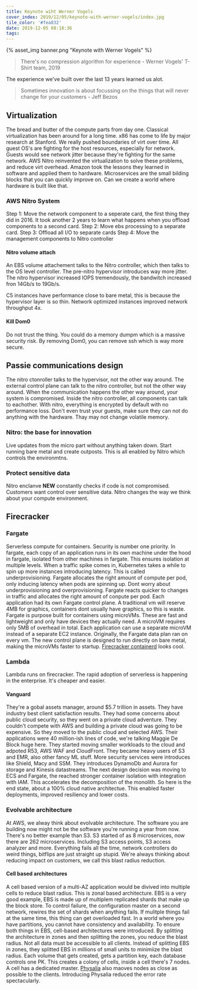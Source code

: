 ```yaml
---
title: Keynote wiht Werner Vogels
cover_index: 2019/12/05/keynote-with-werner-vogels/index.jpg
tile_color: '#fea832'
date: 2019-12-05 08:18:36
tags:
---
```

{% asset_img banner.png "Keynote with Werner Vogels" %}

> There's no compression algorithm for experience - Werner Vogels' T-Shirt team, 2019

The experience we've built over the last 13 years learned us alot.

> Sometimes innovation is about focussing on the things that will never change for your customers - Jeff Bezos

## Virtualization
The bread and butter of the compute parts from day one. Classical virtualization has been around for a long time. x86 has come to life by major research at Stanford. We really pushed boundaries of virt over time. All guest OS's are fighting for the host resources, especially for network. Guests would see network jitter because they're fighting for the same network. AWS Nitro reinvented the virtualization to solve these problems, and reduce virt overhead.  Amazon took the lessons they learned in software and applied them to hardware. 
Microservices are the small bilding blocks that you can quickly improve on. Can we create a world where hardware is built like that. 

### AWS Nitro System
Step 1: Move the network component to a seperate card, the first thing they did in 2016. It took another 2 years to learn what happens when you offload components to a second card.
Step 2: Move ebs processing to a separate card.
Step 3: Offload all I/O to separate cards
Step  4: Move the management components to Nitro controller

#### Nitro volume attach
An EBS volume attachement talks to the Nitro controller, which then talks to the OS level controller. The pre-nitro hypervisor introduces way more jitter. The nitro hypervisor increased IOPS tremendously, the bandwitch increased fron 14Gb/s to 19Gb/s. 

C5 instances have performance close to bare metal, this is because the hypervisor layer is so thin. Network optimized instances improved network throughput 4x. 

#### Kill Dom0
Do not trust the thing. You could do a memory dumpm which is a massive security risk. By removing Dom0, you can remove ssh which is way more secure. 

## Passie communications design
The nitro ctonroller talks to the hypervisor, not the other way around. The external control plane can talk to the nitro controller, but not the other way around. When the communication happens the other way around, your system is compromised. Inside the nitro controller, all components can talk to eachother. With nitro, everything is encrypted by default with no performance loss. Don't even trust your guests, make sure they can not do anything with the hardware. Thay may not change volatile memory. 

### Nitro: the base for innovation
Live updates from the micro part without anything taken down. Start running bare metal and create outposts. This is all enabled by Nitro which controls the environmtns. 

### Protect sensitive data
Nitro enclanve **NEW** constantly checks if code is not compromised. Customers want control over sensitive data. Nitro changes the way we think about your compute environment.

## Firecracker
### Fargate
Serverless compute for containers. Security is number one priority. In fargate, each copy of an application runs in its own machine under the hood in fargate, isolated from other machines in fargate. This ensures isolation at multiple levels. 
When a traffic spike comes in, Kubernetes takes a while to spin up more instances introducing latency. This is called underprovisioning. Fargate allocates the right amount of compute per pod, only inducing latency when pods are spinning up. Dont worry about underprovisioning and overprovisioning. Fargate reacts quicker to changes in traffic and allocates the right amount of conpute per pod. 
Each application had its own Fargate control plane. A traditional vm will reserve 4MB for graphics, containers dont usually have graphics, so this is waste. Fargate is purpose built for containers using microVMs. These are fast and lightweight and only have devices they actually need. A microVM requires only 5MB of overhead in total. Each application can use a separate microVM instead of a separate EC2 instance. Originally, the Fargate data plan ran on every vm. The new control plane is designed to run directly on bare metal, making the microVMs faster to startup. [Firecracker containerd](https://firecracker-microvm.github.io) looks cool. 

### Lambda
Lambda runs on firecracker. The rapid adoption of serverless is happening in the enterprise. It's cheaper and easier. 

#### Vanguard
They're a gobal assets manager, around $5.7 trillion in assets. They have industry best client satisfaction results. They had some concerns about public cloud security, so they went on a private cloud adventure. They couldn't compete with AWS and building a private cloud was going to be expensive. So they moved to the public cloud and selected AWS. Their applications were 40 million-ish lines of code, we're talking Maggie De Block huge here. They started moving smaller workloads to the cloud and adpoted R53, AWS WAF and CloudFront. They became heavy users of S3 and EMR, also other fancy ML stuff. More security services were introduces like Shield, Macy and SSM. They introduces DynamoDb and Aurora for storage and Kinesis datastreams. The next design decision was moving to ECS and Fargate, the reached stronger container isolation with integration with IAM. This accelerates the decomposition of the monolith. So here is the end state, about a 100% cloud native architectue. This enabled faster deployments, improved resiliency and lower costs. 

### Evolvable architecture
At AWS, we alway think about evolvable architecture. The software you are building now might not be the software you're running a year from now. There's no better example than S3. S3 started of as 8 microservices, now there are 262 microservices. Including S3 access points, S3 access analyzer and more. Everything fails all the time, network controllers do weird things, bitflips are just straight up stupid. We're always thinking about reducing impact on customers, we call this blast radius reduction. 
#### Cell based architectures
A cell based version of a multi-AZ application would be divived into multiple cells to reduce blast radius. This is zonal based architecture. EBS is a very good example, EBS is made up of multiplem replicated shards that make up the block store. To control failure, the configuration master on a second network, rewires the set of shards when anything fails. If mulitple things fail at the same time, this thing can get overloaded fast. In a world where you have partitions, you cannot have consistency and availability. To ensure both things in EBS, cell-based architectures were introduced. By splitting the architecture in zones and then splitting the zones, you reduce the blast radius. Not all data must be accessible to all clients. Instead of splitting EBS in zones, they splitted EBS in millions of small units to minimiize the blast radius. Each volume that gets created, gets a partition key, each database controls one PK. This creates a colony of cells, inside a cell there's 7 nodes. A cell has a dedicated master. [Physalia]() also maoves nodes as close as possible to the clients. Introducing Physalia reduced the error rate spectacularly. 